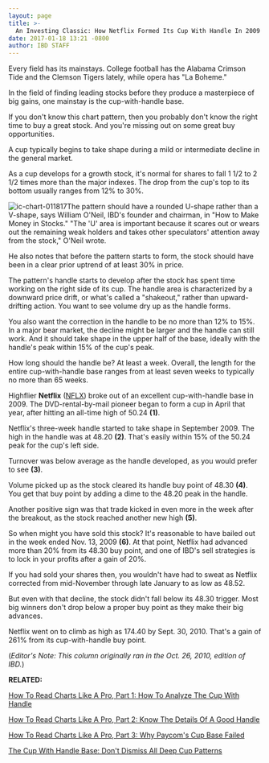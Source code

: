```yaml
---
layout: page
title: >-
  An Investing Classic: How Netflix Formed Its Cup With Handle In 2009
date: 2017-01-18 13:21 -0800
author: IBD STAFF
---
```





Every field has its mainstays. College football has the Alabama Crimson Tide and the Clemson Tigers lately, while opera has "La Boheme."


In the field of finding leading stocks before they produce a masterpiece of big gains, one mainstay is the cup-with-handle base.


If you don't know this chart pattern, then you probably don't know the right time to buy a great stock. And you're missing out on some great buy opportunities.


A cup typically begins to take shape during a mild or intermediate decline in the general market.


As a cup develops for a growth stock, it's normal for shares to fall 1 1/2 to 2 1/2 times more than the major indexes. The drop from the cup's top to its bottom usually ranges from 12% to 30%.


![ic-chart-011817](https://www.investors.com/wp-content/uploads/2017/01/IC-011817-923x1024.png)The pattern should have a rounded U-shape rather than a V-shape, says William O'Neil, IBD's founder and chairman, in "How to Make Money in Stocks." "The 'U' area is important because it scares out or wears out the remaining weak holders and takes other speculators' attention away from the stock," O'Neil wrote.


He also notes that before the pattern starts to form, the stock should have been in a clear prior uptrend of at least 30% in price.


The pattern's handle starts to develop after the stock has spent time working on the right side of its cup. The handle area is characterized by a downward price drift, or what's called a "shakeout," rather than upward-drifting action. You want to see volume dry up as the handle forms.


You also want the correction in the handle to be no more than 12% to 15%. In a major bear market, the decline might be larger and the handle can still work. And it should take shape in the upper half of the base, ideally with the handle's peak within 15% of the cup's peak.


How long should the handle be? At least a week. Overall, the length for the entire cup-with-handle base ranges from at least seven weeks to typically no more than 65 weeks.


Highflier **Netflix** ([NFLX](https://research.investors.com/quote.aspx?symbol=NFLX)) broke out of an excellent cup-with-handle base in 2009. The DVD-rental-by-mail pioneer began to form a cup in April that year, after hitting an all-time high of 50.24 **(1)**.


Netflix's three-week handle started to take shape in September 2009. The high in the handle was at 48.20 **(2)**. That's easily within 15% of the 50.24 peak for the cup's left side.


Turnover was below average as the handle developed, as you would prefer to see **(3)**.


Volume picked up as the stock cleared its handle buy point of 48.30 **(4)**. You get that buy point by adding a dime to the 48.20 peak in the handle.


Another positive sign was that trade kicked in even more in the week after the breakout, as the stock reached another new high **(5)**.


So when might you have sold this stock? It's reasonable to have bailed out in the week ended Nov. 13, 2009 **(6)**. At that point, Netflix had advanced more than 20% from its 48.30 buy point, and one of IBD's sell strategies is to lock in your profits after a gain of 20%.


If you had sold your shares then, you wouldn't have had to sweat as Netflix corrected from mid-November through late January to as low as 48.52.


But even with that decline, the stock didn't fall below its 48.30 trigger. Most big winners don't drop below a proper buy point as they make their big advances.


Netflix went on to climb as high as 174.40 by Sept. 30, 2010. That's a gain of 261% from its cup-with-handle buy point.


(*Editor's Note: This column originally ran in the Oct. 26, 2010, edition of IBD.*)


**RELATED:**


[How To Read Charts Like A Pro, Part 1: How To Analyze The Cup With Handle](https://www.investors.com/how-to-invest/investors-corner/the-basics-how-to-analyze-a-stocks-cup-with-handle/)


[How To Read Charts Like A Pro, Part 2: Know The Details Of A Good Handle](https://www.investors.com/how-to-invest/investors-corner/the-basics-spot-traits-of-proper-handles-on-cup-patterns/)


[How To Read Charts Like A Pro, Part 3: Why Paycom's Cup Base Failed](https://www.investors.com/how-to-invest/investors-corner/how-to-trade-why-did-paycom-softwares-latest-cup-with-handle-base-fail/)


[The Cup With Handle Base: Don't Dismiss All Deep Cup Patterns](https://www.investors.com/how-to-invest/investors-corner/investing-basics-dont-dismiss-all-deep-cup-with-handle-bases/)


 




